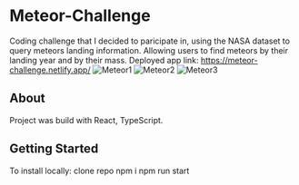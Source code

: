 # Meteor-Challenge

Coding challenge that I decided to paricipate in, using the NASA dataset to query meteors landing information.
Allowing users to find meteors by their landing year and by their mass.
Deployed app link: https://meteor-challenge.netlify.app/
![Meteor1](https://github.com/AmitAkuka/Meteor-Challenge/assets/102300284/81dea9f8-28df-4066-9d85-39671efb3f97)
![Meteor2](https://github.com/AmitAkuka/Meteor-Challenge/assets/102300284/52d32f98-0992-44ba-b70b-a55cc05b182a)
![Meteor3](https://github.com/AmitAkuka/Meteor-Challenge/assets/102300284/1fa40252-63ef-4964-95b7-e537082d0aef)


## About

Project was build with React, TypeScript.

## Getting Started

To install locally:
clone repo 
npm i
npm run start
